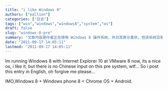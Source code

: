 ```yaml
---
title: "i like Windows 8"
authors: ["eallion"]
categories: ["日志"]
tags: ["win","windows","windows8","system","os"]
draft: false
slug: "windows-8-pre"
summary: "文章内容是作者正在使用 Windows 8 操作系统，并对其表示喜欢，但该系统没有中文输入法。作者认为 Windows 8 和 Windows Phone 8 不如 Chrome OS 和 Android 好用。"
date: "2011-09-17 14:05:11"
lastmod: "2011-09-17 14:05:11"
---
```


Im running Windows 8 with Internet Explorer 10 at VMware 8 now, its a nice os, i like it, but there is no Chinese input on this pre system, wtf... So i post this entry in English, oh forgive me please...

IMO,Windows 8 + Windows phone 8 < Chrome OS + Android.
